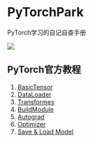 # PyTorchPark

PyTorch学习的自记自查手册

![](https://img.shields.io/github/commit-activity/m/flydzy/PyTorchPark)

## PyTorch官方教程

1. [BasicTensor](PyTorch官方教程中文/BasicTensor.ipynb)
2. [DataLoader](PyTorch官方教程中文/DataLoader.ipynb)
3. [Transformes](PyTorch官方教程中文/Transforms.ipynb)
4. [BuildModule](PyTorch官方教程中文/BuildModule.ipynb)
5. [Autograd](PyTorch官方教程中文/Autograd.ipynb)
6. [Optimizer](PyTorch官方教程中文/Optmization.ipynb)
7. [Save & Load Model](PyTorch官方教程中文/Save%20&%20LoadModels.ipynb)